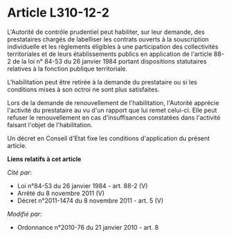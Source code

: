 # Article L310-12-2

L'Autorité de contrôle prudentiel peut habiliter, sur leur demande, des prestataires chargés de labelliser les contrats
ouverts à la souscription individuelle et les règlements éligibles à une participation des collectivités territoriales et de
leurs établissements publics en application de l'article 88-2 de la loi n° 84-53 du 26 janvier 1984 portant dispositions
statutaires relatives à la fonction publique territoriale.

L'habilitation peut être retirée à la demande du prestataire ou si les conditions mises à son octroi ne sont plus
satisfaites. 

Lors de la demande de renouvellement de l'habilitation, l'Autorité apprécie l'activité du prestataire au vu d'un rapport que
lui remet celui-ci. Elle peut refuser le renouvellement en cas d'insuffisances constatées dans l'activité faisant l'objet de
l'habilitation. 

Un décret en Conseil d'Etat fixe les conditions d'application du présent article.

**Liens relatifs à cet article**

_Cité par_:

  - Loi n°84-53 du 26 janvier 1984 - art. 88-2 (V)
  - Arrêté du 8 novembre 2011 (V)
  - Décret n°2011-1474 du 8 novembre 2011 - art. 5 (V)

_Modifié par_:

  - Ordonnance n°2010-76 du 21 janvier 2010 - art. 8
